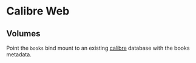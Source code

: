 # Calibre Web

## Volumes

Point the `books` bind mount to an existing
[calibre](https://github.com/kovidgoyal/calibre) database with the books
metadata.

